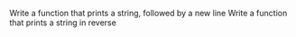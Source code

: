 Write a function that prints a string, followed by a new line
Write a function that prints a string in reverse
